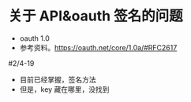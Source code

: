 # 关于 API&oauth 签名的问题
- oauth 1.0
- 参考资料。https://oauth.net/core/1.0a/#RFC2617

#2/4-19
- 目前已经掌握，签名方法
- 但是，key 藏在哪里，没找到